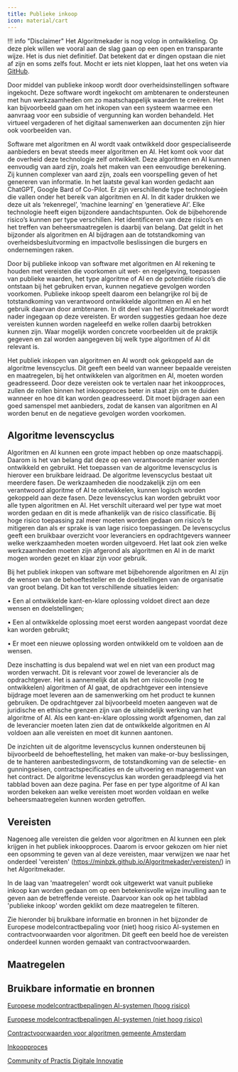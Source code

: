 ```yaml
---
title: Publieke inkoop
icon: material/cart
---
```



!!! info "Disclaimer"
    Het Algoritmekader is nog volop in ontwikkeling. Op deze plek willen we vooral aan de slag gaan op een open en transparante wijze. Het is dus niet definitief. Dat betekent dat er dingen opstaan die niet af zijn en soms zelfs fout. Mocht er iets niet kloppen, laat het ons weten via [GitHub](https://github.com/MinBZK/Algoritmekader).


Door middel van publieke inkoop wordt door overheidsinstellingen software ingekocht. Deze software wordt ingekocht om ambtenaren te ondersteunen met hun werkzaamheden om zo maatschappelijk waarden te creëren. Het kan bijvoorbeeld gaan om het inkopen van een systeem waarmee een aanvraag voor een subsidie of vergunning kan worden behandeld. Het virtueel vergaderen of het digitaal samenwerken aan documenten zijn hier ook voorbeelden van. 

Software met algoritmen  en AI wordt vaak ontwikkeld door gespecialiseerde aanbieders en bevat steeds meer algoritmen en AI. Het komt ook voor dat de overheid deze technologie zelf ontwikkelt. Deze algoritmen en AI kunnen eenvoudig van aard zijn, zoals het maken van een eenvoudige berekening. Zij kunnen complexer van aard zijn, zoals een voorspelling geven of het genereren van informatie. In het laatste geval kan worden gedacht aan ChatGPT, Google Bard of Co-Pilot.
Er zijn verschillende type technologieën die vallen onder het bereik van algoritmen en AI. In dit kader drukken we deze uit als ‘rekenregel’, ‘machine learning’ en ‘generatieve AI’. Elke technologie heeft eigen bijzondere aandachtspunten. Ook de bijbehorende risico’s kunnen per type verschillen. Het identificeren van deze risico’s en het treffen van beheersmaatregelen is daarbij van belang. Dat geldt in het bijzonder als algoritmen en AI bijdragen aan de totstandkoming van overheidsbesluitvorming en impactvolle beslissingen die burgers en ondernemingen raken. 

Door bij publieke inkoop van software met algoritmen en AI rekening te houden met vereisten die voorkomen uit wet- en regelgeving, toepassen van publieke waarden, het type algoritme of AI en de potentiële risico’s die ontstaan bij het gebruiken ervan, kunnen negatieve gevolgen worden voorkomen. Publieke inkoop speelt daarom een belangrijke rol bij de totstandkoming van verantwoord ontwikkelde algoritmen en AI en het gebruik daarvan door ambtenaren. 
In dit deel van het Algoritmekader wordt nader ingegaan op deze vereisten. Er worden suggesties gedaan hoe deze vereisten kunnen worden nageleefd en welke rollen daarbij betrokken kunnen zijn. Waar mogelijk worden concrete voorbeelden uit de praktijk gegeven en zal worden aangegeven bij welk type algoritmen of AI dit relevant is.

Het publiek inkopen van algoritmen en AI wordt ook gekoppeld aan de algoritme levenscyclus. Dit geeft een beeld van wanneer bepaalde vereisten en maatregelen, bij het ontwikkelen van algoritmen en AI, moeten worden geadresseerd. Door deze vereisten ook te vertalen naar het inkoopproces, zullen de rollen binnen het inkoopproces beter in staat zijn om te duiden wanneer en hoe dit kan worden geadresseerd. Dit moet bijdragen aan een goed samenspel met aanbieders, zodat de kansen van algoritmen en AI worden benut en de negatieve gevolgen worden voorkomen.  

 
## Algoritme levenscyclus
Algoritmen en AI kunnen een grote impact hebben op onze maatschappij. Daarom is het van belang dat deze op een verantwoorde manier worden ontwikkeld en gebruikt. Het toepassen van de algoritme levenscyclus is hierover een bruikbare leidraad. De algoritme levenscyclus bestaat uit meerdere fasen. De werkzaamheden die noodzakelijk zijn om een verantwoord algoritme of AI te ontwikkelen, kunnen logisch worden gekoppeld aan deze fasen. 
Deze levenscyclus kan worden gebruikt voor alle typen algoritmen en AI. Het verschilt uiteraard wel per type wat moet worden gedaan en dit is mede afhankelijk van de risico classificatie. Bij hoge risico toepassing zal meer moeten worden gedaan om risico’s te mitigeren dan als er sprake is van lage risico toepassingen. De levenscyclus geeft een bruikbaar overzicht voor leveranciers en opdrachtgevers wanneer welke werkzaamheden moeten worden uitgevoerd. Het laat ook zien welke werkzaamheden moeten zijn afgerond als algoritmen en AI in de markt mogen worden gezet en klaar zijn voor gebruik. 

Bij het publiek inkopen van software met bijbehorende algoritmen en AI zijn de wensen van de behoeftesteller en de doelstellingen van de organisatie van groot belang. Dit kan tot verschillende situaties leiden:

•	Een al ontwikkelde kant-en-klare oplossing voldoet direct aan deze wensen en doelstellingen;

•	Een al ontwikkelde oplossing moet eerst worden aangepast voordat deze kan worden gebruikt;

•	Er moet een nieuwe oplossing worden ontwikkeld om te voldoen aan de wensen. 

Deze inschatting is dus bepalend wat wel en niet van een product mag worden verwacht. Dit is relevant voor zowel de leverancier als de opdrachtgever. Het is aannemelijk dat als het om risicovolle (nog te ontwikkelen) algoritmen of AI gaat, de opdrachtgever een intensieve bijdrage moet leveren aan de samenwerking om het product te kunnen gebruiken. De opdrachtgever zal bijvoorbeeld moeten aangeven wat de juridische en ethische grenzen zijn van de uiteindelijk werking van het algoritme of AI. Als een kant-en-klare oplossing wordt afgenomen, dan zal de leverancier moeten laten zien dat de ontwikkelde algoritmen en AI voldoen aan alle vereisten en moet dit kunnen aantonen. 

De inzichten uit de algoritme levenscyclus kunnen ondersteunen bij bijvoorbeeld de behoeftestelling, het maken van make-or-buy beslissingen, de te hanteren aanbestedingsvorm, de totstandkoming van de selectie- en gunningseisen, contractspecificaties en de uitvoering en management van het contract. De algoritme levenscyclus kan worden geraadpleegd via het tabblad boven aan deze pagina. Per fase en per type algoritme of AI kan worden bekeken aan welke vereisten moet worden voldaan en welke beheersmaatregelen kunnen worden getroffen. 

## Vereisten

Nagenoeg alle vereisten die gelden voor algoritmen en AI kunnen een plek krijgen in het publiek inkoopproces. Daarom is ervoor gekozen om hier niet een opsomming te geven van al deze vereisten, maar verwijzen we naar het onderdeel 'vereisten' (https://minbzk.github.io/Algoritmekader/vereisten/) in het Algoritmekader.

In de laag van 'maatregelen' wordt ook uitgewerkt wat vanuit publieke inkoop kan worden gedaan om op een betekenisvolle wijze invulling aan te geven aan de betreffende vereiste. Daarvoor kan ook op het tabblad 'publieke inkoop' worden geklikt om deze maatregelen te filteren.

Zie hieronder bij bruikbare informatie en bronnen in het bijzonder de Europese modelcontractbepaling voor (niet) hoog risico AI-systemen en contractvoorwaarden voor algoritmen. Dit geeft een beeld hoe de vereisten onderdeel kunnen worden gemaakt van contractvoorwaarden.   

## Maatregelen

<!-- list_maatregelen bouwblok/publieke-inkoop -->


## Bruikbare informatie en bronnen

[Europese modelcontractbepalingen AI-systemen (hoog risico)](https://public-buyers-community.ec.europa.eu/sites/default/files/2023-10/AI_Procurement_Clauses_template_High_Risk%20NL.pdf)

[Europese modelcontractbepalingen AI-systemen (niet hoog risico)](https://public-buyers-community.ec.europa.eu/sites/default/files/2023-10/AI_Procurement_Clauses_Template_NON_HIGH_RISK_NL.pdf)

[Contractvoorwaarden voor algoritmen gemeente Amsterdam](https://www.amsterdam.nl/innovatie/digitalisering-technologie/algoritmen-ai/contractvoorwaarden-algoritmen/)

[Inkoopproces](https://www.pianoo.nl/nl/inkoopproces)

[Community of Practis Digitale Innovatie](https://www.pianoo.nl/nl/themas/innovatie/netwerken/community-practice-digitale-innovaties)
